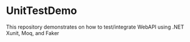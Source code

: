 # UnitTestDemo
This repository demonstrates on how to test/integrate WebAPI using .NET Xunit, Moq, and Faker
